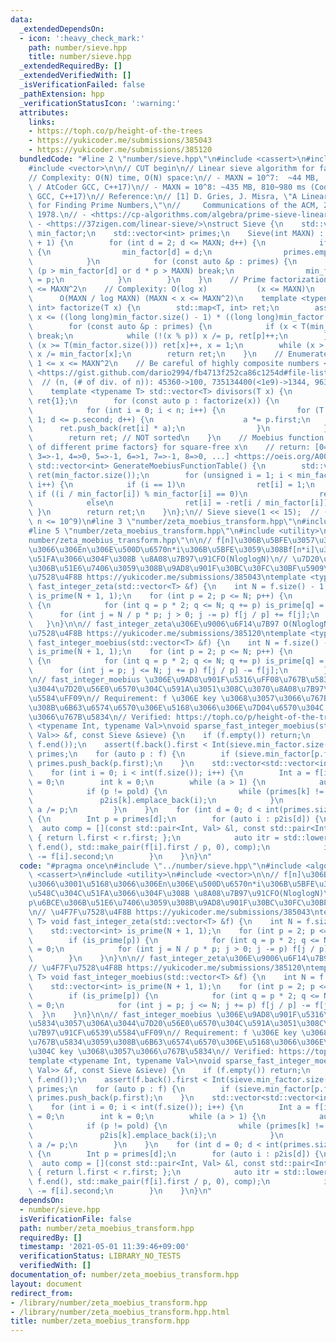 ```yaml
---
data:
  _extendedDependsOn:
  - icon: ':heavy_check_mark:'
    path: number/sieve.hpp
    title: number/sieve.hpp
  _extendedRequiredBy: []
  _extendedVerifiedWith: []
  _isVerificationFailed: false
  _pathExtension: hpp
  _verificationStatusIcon: ':warning:'
  attributes:
    links:
    - https://toph.co/p/height-of-the-trees
    - https://yukicoder.me/submissions/385043
    - https://yukicoder.me/submissions/385120
  bundledCode: "#line 2 \"number/sieve.hpp\"\n#include <cassert>\n#include <map>\n\
    #include <vector>\n\n// CUT begin\n// Linear sieve algorithm for fast prime factorization\n\
    // Complexity: O(N) time, O(N) space:\n// - MAXN = 10^7:  ~44 MB,  80~100 ms (Codeforces\
    \ / AtCoder GCC, C++17)\n// - MAXN = 10^8: ~435 MB, 810~980 ms (Codeforces / AtCoder\
    \ GCC, C++17)\n// Reference:\n// [1] D. Gries, J. Misra, \"A Linear Sieve Algorithm\
    \ for Finding Prime Numbers,\"\n//     Communications of the ACM, 21(12), 999-1003,\
    \ 1978.\n// - <https://cp-algorithms.com/algebra/prime-sieve-linear.html>\n//\
    \ - <https://37zigen.com/linear-sieve/>\nstruct Sieve {\n    std::vector<int>\
    \ min_factor;\n    std::vector<int> primes;\n    Sieve(int MAXN) : min_factor(MAXN\
    \ + 1) {\n        for (int d = 2; d <= MAXN; d++) {\n            if (!min_factor[d])\
    \ {\n                min_factor[d] = d;\n                primes.emplace_back(d);\n\
    \            }\n            for (const auto &p : primes) {\n                if\
    \ (p > min_factor[d] or d * p > MAXN) break;\n                min_factor[d * p]\
    \ = p;\n            }\n        }\n    }\n    // Prime factorization for 1 <= x\
    \ <= MAXN^2\n    // Complexity: O(log x)           (x <= MAXN)\n    //       \
    \      O(MAXN / log MAXN) (MAXN < x <= MAXN^2)\n    template <typename T> std::map<T,\
    \ int> factorize(T x) {\n        std::map<T, int> ret;\n        assert(x > 0 and\
    \ x <= ((long long)min_factor.size() - 1) * ((long long)min_factor.size() - 1));\n\
    \        for (const auto &p : primes) {\n            if (x < T(min_factor.size()))\
    \ break;\n            while (!(x % p)) x /= p, ret[p]++;\n        }\n        if\
    \ (x >= T(min_factor.size())) ret[x]++, x = 1;\n        while (x > 1) ret[min_factor[x]]++,\
    \ x /= min_factor[x];\n        return ret;\n    }\n    // Enumerate divisors of\
    \ 1 <= x <= MAXN^2\n    // Be careful of highly composite numbers <https://oeis.org/A002182/list>\
    \ <https://gist.github.com/dario2994/fb4713f252ca86c1254d#file-list-txt>:\n  \
    \  // (n, (# of div. of n)): 45360->100, 735134400(<1e9)->1344, 963761198400(<1e12)->6720\n\
    \    template <typename T> std::vector<T> divisors(T x) {\n        std::vector<T>\
    \ ret{1};\n        for (const auto p : factorize(x)) {\n            int n = ret.size();\n\
    \            for (int i = 0; i < n; i++) {\n                for (T a = 1, d =\
    \ 1; d <= p.second; d++) {\n                    a *= p.first;\n              \
    \      ret.push_back(ret[i] * a);\n                }\n            }\n        }\n\
    \        return ret; // NOT sorted\n    }\n    // Moebius function Table, (-1)^{#\
    \ of different prime factors} for square-free x\n    // return: [0=>0, 1=>1, 2=>-1,\
    \ 3=>-1, 4=>0, 5=>-1, 6=>1, 7=>-1, 8=>0, ...] <https://oeis.org/A008683>\n   \
    \ std::vector<int> GenerateMoebiusFunctionTable() {\n        std::vector<int>\
    \ ret(min_factor.size());\n        for (unsigned i = 1; i < min_factor.size();\
    \ i++) {\n            if (i == 1)\n                ret[i] = 1;\n            else\
    \ if ((i / min_factor[i]) % min_factor[i] == 0)\n                ret[i] = 0;\n\
    \            else\n                ret[i] = -ret[i / min_factor[i]];\n       \
    \ }\n        return ret;\n    }\n};\n// Sieve sieve(1 << 15);  // (can factorize\
    \ n <= 10^9)\n#line 3 \"number/zeta_moebius_transform.hpp\"\n#include <algorithm>\n\
    #line 5 \"number/zeta_moebius_transform.hpp\"\n#include <utility>\n#line 7 \"\
    number/zeta_moebius_transform.hpp\"\n\n// f[n]\u306B\u5BFE\u3057\u3066\u3001\u5168\
    \u3066\u306En\u306E\u500D\u6570n*i\u306B\u5BFE\u3059\u308Bf[n*i]\u306E\u548C\u304C\
    \u51FA\u3066\u304F\u308B \u8A08\u7B97\u91CFO(NloglogN)\n// \u7D20\u6570p\u6BCE\
    \u306B\u51E6\u7406\u3059\u308B\u9AD8\u901F\u30BC\u30FC\u30BF\u5909\u63DB\n// \u4F7F\
    \u7528\u4F8B https://yukicoder.me/submissions/385043\ntemplate <typename T> void\
    \ fast_integer_zeta(std::vector<T> &f) {\n    int N = f.size() - 1;\n    std::vector<int>\
    \ is_prime(N + 1, 1);\n    for (int p = 2; p <= N; p++) {\n        if (is_prime[p])\
    \ {\n            for (int q = p * 2; q <= N; q += p) is_prime[q] = 0;\n      \
    \      for (int j = N / p * p; j > 0; j -= p) f[j / p] += f[j];\n        }\n \
    \   }\n}\n\n// fast_integer_zeta\u306E\u9006\u6F14\u7B97 O(NloglogN)\n// \u4F7F\
    \u7528\u4F8B https://yukicoder.me/submissions/385120\ntemplate <typename T> void\
    \ fast_integer_moebius(std::vector<T> &f) {\n    int N = f.size() - 1;\n    std::vector<int>\
    \ is_prime(N + 1, 1);\n    for (int p = 2; p <= N; p++) {\n        if (is_prime[p])\
    \ {\n            for (int q = p * 2; q <= N; q += p) is_prime[q] = 0;\n      \
    \      for (int j = p; j <= N; j += p) f[j / p] -= f[j];\n        }\n    }\n}\n\
    \n// fast_integer_moebius \u306E\u9AD8\u901F\u5316\uFF08\u767B\u5834\u3057\u306A\
    \u3044\u7D20\u56E0\u6570\u304C\u591A\u3051\u308C\u3070\u8A08\u7B97\u91CF\u6539\
    \u5584\uFF09\n// Requirement: f \u306E key \u3068\u3057\u3066\u767B\u5834\u3059\
    \u308B\u6B63\u6574\u6570\u306E\u5168\u3066\u306E\u7D04\u6570\u304C key \u3068\u3057\
    \u3066\u767B\u5834\n// Verified: https://toph.co/p/height-of-the-trees\ntemplate\
    \ <typename Int, typename Val>\nvoid sparse_fast_integer_moebius(std::vector<std::pair<Int,\
    \ Val>> &f, const Sieve &sieve) {\n    if (f.empty()) return;\n    std::sort(f.begin(),\
    \ f.end());\n    assert(f.back().first < Int(sieve.min_factor.size()));\n    std::vector<Int>\
    \ primes;\n    for (auto p : f) {\n        if (sieve.min_factor[p.first] == p.first)\
    \ primes.push_back(p.first);\n    }\n    std::vector<std::vector<int>> p2is(primes.size());\n\
    \    for (int i = 0; i < int(f.size()); i++) {\n        Int a = f[i].first, pold\
    \ = 0;\n        int k = 0;\n        while (a > 1) {\n            auto p = sieve.min_factor[a];\n\
    \            if (p != pold) {\n                while (primes[k] != p) k++;\n \
    \               p2is[k].emplace_back(i);\n            }\n            pold = p,\
    \ a /= p;\n        }\n    }\n    for (int d = 0; d < int(primes.size()); d++)\
    \ {\n        Int p = primes[d];\n        for (auto i : p2is[d]) {\n          \
    \  auto comp = [](const std::pair<Int, Val> &l, const std::pair<Int, Val> &r)\
    \ { return l.first < r.first; };\n            auto itr = std::lower_bound(f.begin(),\
    \ f.end(), std::make_pair(f[i].first / p, 0), comp);\n            itr->second\
    \ -= f[i].second;\n        }\n    }\n}\n"
  code: "#pragma once\n#include \"../number/sieve.hpp\"\n#include <algorithm>\n#include\
    \ <cassert>\n#include <utility>\n#include <vector>\n\n// f[n]\u306B\u5BFE\u3057\
    \u3066\u3001\u5168\u3066\u306En\u306E\u500D\u6570n*i\u306B\u5BFE\u3059\u308Bf[n*i]\u306E\
    \u548C\u304C\u51FA\u3066\u304F\u308B \u8A08\u7B97\u91CFO(NloglogN)\n// \u7D20\u6570\
    p\u6BCE\u306B\u51E6\u7406\u3059\u308B\u9AD8\u901F\u30BC\u30FC\u30BF\u5909\u63DB\
    \n// \u4F7F\u7528\u4F8B https://yukicoder.me/submissions/385043\ntemplate <typename\
    \ T> void fast_integer_zeta(std::vector<T> &f) {\n    int N = f.size() - 1;\n\
    \    std::vector<int> is_prime(N + 1, 1);\n    for (int p = 2; p <= N; p++) {\n\
    \        if (is_prime[p]) {\n            for (int q = p * 2; q <= N; q += p) is_prime[q]\
    \ = 0;\n            for (int j = N / p * p; j > 0; j -= p) f[j / p] += f[j];\n\
    \        }\n    }\n}\n\n// fast_integer_zeta\u306E\u9006\u6F14\u7B97 O(NloglogN)\n\
    // \u4F7F\u7528\u4F8B https://yukicoder.me/submissions/385120\ntemplate <typename\
    \ T> void fast_integer_moebius(std::vector<T> &f) {\n    int N = f.size() - 1;\n\
    \    std::vector<int> is_prime(N + 1, 1);\n    for (int p = 2; p <= N; p++) {\n\
    \        if (is_prime[p]) {\n            for (int q = p * 2; q <= N; q += p) is_prime[q]\
    \ = 0;\n            for (int j = p; j <= N; j += p) f[j / p] -= f[j];\n      \
    \  }\n    }\n}\n\n// fast_integer_moebius \u306E\u9AD8\u901F\u5316\uFF08\u767B\
    \u5834\u3057\u306A\u3044\u7D20\u56E0\u6570\u304C\u591A\u3051\u308C\u3070\u8A08\
    \u7B97\u91CF\u6539\u5584\uFF09\n// Requirement: f \u306E key \u3068\u3057\u3066\
    \u767B\u5834\u3059\u308B\u6B63\u6574\u6570\u306E\u5168\u3066\u306E\u7D04\u6570\
    \u304C key \u3068\u3057\u3066\u767B\u5834\n// Verified: https://toph.co/p/height-of-the-trees\n\
    template <typename Int, typename Val>\nvoid sparse_fast_integer_moebius(std::vector<std::pair<Int,\
    \ Val>> &f, const Sieve &sieve) {\n    if (f.empty()) return;\n    std::sort(f.begin(),\
    \ f.end());\n    assert(f.back().first < Int(sieve.min_factor.size()));\n    std::vector<Int>\
    \ primes;\n    for (auto p : f) {\n        if (sieve.min_factor[p.first] == p.first)\
    \ primes.push_back(p.first);\n    }\n    std::vector<std::vector<int>> p2is(primes.size());\n\
    \    for (int i = 0; i < int(f.size()); i++) {\n        Int a = f[i].first, pold\
    \ = 0;\n        int k = 0;\n        while (a > 1) {\n            auto p = sieve.min_factor[a];\n\
    \            if (p != pold) {\n                while (primes[k] != p) k++;\n \
    \               p2is[k].emplace_back(i);\n            }\n            pold = p,\
    \ a /= p;\n        }\n    }\n    for (int d = 0; d < int(primes.size()); d++)\
    \ {\n        Int p = primes[d];\n        for (auto i : p2is[d]) {\n          \
    \  auto comp = [](const std::pair<Int, Val> &l, const std::pair<Int, Val> &r)\
    \ { return l.first < r.first; };\n            auto itr = std::lower_bound(f.begin(),\
    \ f.end(), std::make_pair(f[i].first / p, 0), comp);\n            itr->second\
    \ -= f[i].second;\n        }\n    }\n}\n"
  dependsOn:
  - number/sieve.hpp
  isVerificationFile: false
  path: number/zeta_moebius_transform.hpp
  requiredBy: []
  timestamp: '2021-05-01 11:39:46+09:00'
  verificationStatus: LIBRARY_NO_TESTS
  verifiedWith: []
documentation_of: number/zeta_moebius_transform.hpp
layout: document
redirect_from:
- /library/number/zeta_moebius_transform.hpp
- /library/number/zeta_moebius_transform.hpp.html
title: number/zeta_moebius_transform.hpp
---
```

